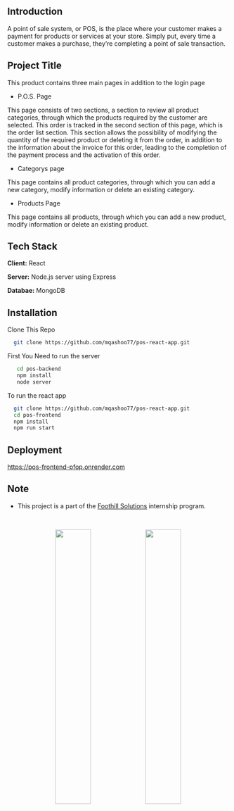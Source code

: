 
## Introduction
A point of sale system, or POS, is the place where your customer makes a payment for products or services at your store. Simply put, every time a customer makes a purchase, they’re completing a point of sale transaction.
## Project Title

This product contains three main pages in addition to the login page

- P.O.S. Page

This page consists of two sections, a section to review all product categories, through which the products required by the customer are selected. This order is tracked in the second section of this page, which is the order list section. This section allows the possibility of modifying the quantity of the required product or deleting it from the order, in addition to the information about the invoice for this order, leading to the completion of the payment process and the activation of this order.

- Categorys page

This page contains all product categories, through which you can add a new category, modify information or delete an existing category.

- Products Page

This page contains all products, through which you can add a new product, modify information or delete an existing product.

## Tech Stack

**Client:** React

**Server:** Node.js server using Express

**Databae:** MongoDB


## Installation

Clone This Repo
```bash
  git clone https://github.com/mqashoo77/pos-react-app.git
```

First You Need to run the server
```bash
   cd pos-backend
   npm install
   node server
```
To run the react app

```bash
  git clone https://github.com/mqashoo77/pos-react-app.git
  cd pos-frontend
  npm install
  npm run start
```

## Deployment

https://pos-frontend-pfop.onrender.com
    
## Note
- This project is a part of the [Foothill Solutions](https://www.foothillsolutions.com/) internship program.
<br/>
<p align="center">
    <img src="https://user-images.githubusercontent.com/62269745/174906065-7bb63e14-879a-4740-849c-0821697aeec2.png#gh-light-mode-only" width="40%">
    <img src="https://user-images.githubusercontent.com/62269745/174906068-aad23112-20fe-4ec8-877f-3ee1d9ec0a69.png#gh-dark-mode-only" width="40%">
</p>
